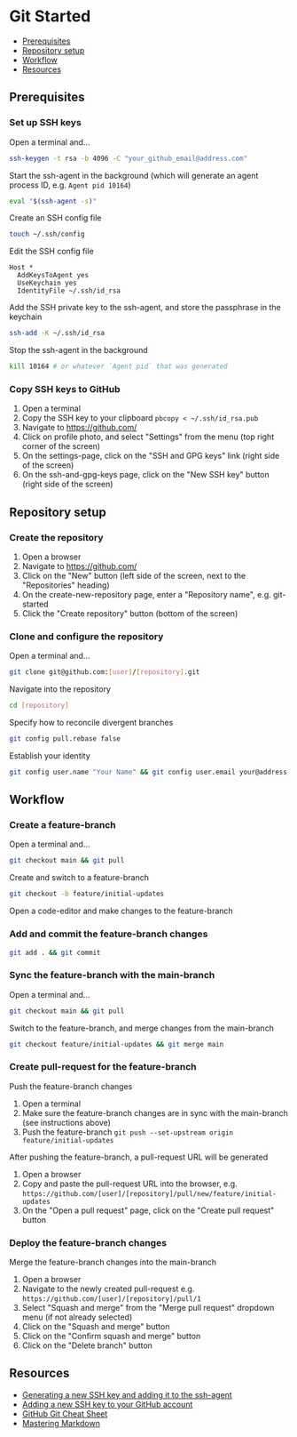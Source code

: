# Git Started

* [Prerequisites](#prerequisites)
* [Repository setup](#repository-setup)
* [Workflow](#workflow)
* [Resources](#resources)

## Prerequisites

### Set up SSH keys

Open a terminal and...

```sh
ssh-keygen -t rsa -b 4096 -C "your_github_email@address.com"
```

Start the ssh-agent in the background (which will generate an agent process ID, e.g. `Agent pid 10164`)

```sh
eval "$(ssh-agent -s)"
```

Create an SSH config file

```sh
touch ~/.ssh/config
```

Edit the SSH config file

```
Host *
  AddKeysToAgent yes
  UseKeychain yes
  IdentityFile ~/.ssh/id_rsa
```

Add the SSH private key to the ssh-agent, and store the passphrase in the keychain

```sh
ssh-add -K ~/.ssh/id_rsa
```

Stop the ssh-agent in the background

```sh
kill 10164 # or whatever `Agent pid` that was generated
```

### Copy SSH keys to GitHub

1. Open a terminal
2. Copy the SSH key to your clipboard `pbcopy < ~/.ssh/id_rsa.pub`
3. Navigate to https://github.com/
4. Click on profile photo, and select "Settings" from the menu (top right corner of the screen)
5. On the settings-page, click on the "SSH and GPG keys" link (right side of the screen)
6. On the ssh-and-gpg-keys page, click on the "New SSH key" button (right side of the screen)

## Repository setup

### Create the repository

1. Open a browser
2. Navigate to https://github.com/
3. Click on the "New" button (left side of the screen, next to the "Repositories" heading)
4. On the create-new-repository page, enter a "Repository name", e.g. git-started
5. Click the "Create repository" button (bottom of the screen)

### Clone and configure the repository

Open a terminal and...

```sh
git clone git@github.com:[user]/[repository].git
```

Navigate into the repository

```sh
cd [repository]
```

Specify how to reconcile divergent branches

```sh
git config pull.rebase false
```

Establish your identity

```sh
git config user.name "Your Name" && git config user.email your@address.com
```

## Workflow

### Create a feature-branch

Open a terminal and...

```sh
git checkout main && git pull
```

Create and switch to a feature-branch

```sh
git checkout -b feature/initial-updates
```

Open a code-editor and make changes to the feature-branch

### Add and commit the feature-branch changes

```sh
git add . && git commit
```

### Sync the feature-branch with the main-branch

Open a terminal and...

```sh
git checkout main && git pull
```

Switch to the feature-branch, and merge changes from the main-branch

```sh
git checkout feature/initial-updates && git merge main
```

### Create pull-request for the feature-branch

Push the feature-branch changes

1. Open a terminal
2. Make sure the feature-branch changes are in sync with the main-branch (see instructions above)
3. Push the feature-branch `git push --set-upstream origin feature/initial-updates`

After pushing the feature-branch, a pull-request URL will be generated

1. Open a browser
2. Copy and paste the pull-request URL into the browser, e.g. `https://github.com/[user]/[repository]/pull/new/feature/initial-updates`
3. On the "Open a pull request" page, click on the "Create pull request" button

### Deploy the feature-branch changes

Merge the feature-branch changes into the main-branch

1. Open a browser
2. Navigate to the newly created pull-request e.g. `https://github.com/[user]/[repository]/pull/1`
3. Select "Squash and merge" from the "Merge pull request" dropdown menu (if not already selected)
4. Click on the "Squash and merge" button
5. Click on the "Confirm squash and merge" button
6. Click on the "Delete branch" button

## Resources

* [Generating a new SSH key and adding it to the ssh-agent](https://docs.github.com/en/free-pro-team@latest/github/authenticating-to-github/generating-a-new-ssh-key-and-adding-it-to-the-ssh-agent)
* [Adding a new SSH key to your GitHub account](https://docs.github.com/en/free-pro-team@latest/github/authenticating-to-github/adding-a-new-ssh-key-to-your-github-account)
* [GitHub Git Cheat Sheet](https://training.github.com/downloads/github-git-cheat-sheet/)
* [Mastering Markdown](https://guides.github.com/features/mastering-markdown/)

